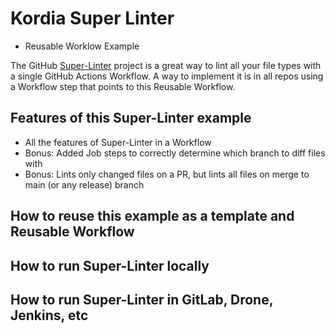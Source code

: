 # Kordia Super Linter

- Reusable Worklow Example

The GitHub [Super-Linter](https://github.com/marketplace/actions/super-linter) project is a great way to lint all your file types with a single GitHub Actions Workflow.
A way to implement it is in all repos using a Workflow step that points to this Reusable Workflow.

## Features of this Super-Linter example

- All the features of Super-Linter in a Workflow
- Bonus: Added Job steps to correctly determine which branch to diff files with
- Bonus: Lints only changed files on a PR, but lints all files on merge to main (or any release) branch

## How to reuse this example as a template and Reusable Workflow

## How to run Super-Linter locally

## How to run Super-Linter in GitLab, Drone, Jenkins, etc
